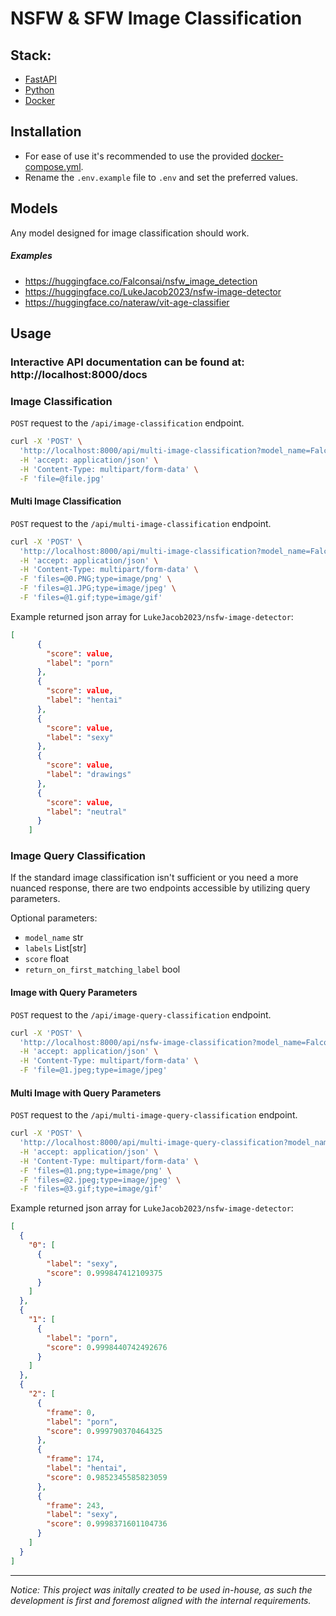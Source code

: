 # NSFW & SFW Image Classification

## Stack:
- [FastAPI](https://fastapi.tiangolo.com)
- [Python](https://www.python.org)
- [Docker](https://docker.com)

## Installation
- For ease of use it's recommended to use the provided [docker-compose.yml](https://github.com/tiltedcube/image_classification/blob/main/docker-compose.yml).
- Rename the `.env.example` file to `.env` and set the preferred values.

## Models
Any model designed for image classification should work.

##### Examples
- https://huggingface.co/Falconsai/nsfw_image_detection
- https://huggingface.co/LukeJacob2023/nsfw-image-detector
- https://huggingface.co/nateraw/vit-age-classifier

## Usage

### Interactive API documentation can be found at: http://localhost:8000/docs

### Image Classification
`POST` request to the `/api/image-classification` endpoint.
```sh
curl -X 'POST' \
  'http://localhost:8000/api/multi-image-classification?model_name=Falconsai/nsfw_image_detection' \
  -H 'accept: application/json' \
  -H 'Content-Type: multipart/form-data' \
  -F 'file=@file.jpg'
```

#### Multi Image Classification
`POST` request to the `/api/multi-image-classification` endpoint.
```sh
curl -X 'POST' \
  'http://localhost:8000/api/multi-image-classification?model_name=Falconsai/nsfw_image_detection' \
  -H 'accept: application/json' \
  -H 'Content-Type: multipart/form-data' \
  -F 'files=@0.PNG;type=image/png' \
  -F 'files=@1.JPG;type=image/jpeg' \
  -F 'files=@1.gif;type=image/gif'
```

Example returned json array for `LukeJacob2023/nsfw-image-detector`:
```json
[
      {
        "score": value,
        "label": "porn"
      },
      {
        "score": value,
        "label": "hentai"
      },
      {
        "score": value,
        "label": "sexy"
      },
      {
        "score": value,
        "label": "drawings"
      },
      {
        "score": value,
        "label": "neutral"
      }
    ]
```

### Image Query Classification
If the standard image classification isn't sufficient or you need a more nuanced response, there are two endpoints accessible by utilizing query parameters.

Optional parameters:
- `model_name` str
- `labels` List[str]
- `score` float
- `return_on_first_matching_label` bool

#### Image with Query Parameters
`POST` request to the `/api/image-query-classification` endpoint.
```sh
curl -X 'POST' \
  'http://localhost:8000/api/nsfw-image-classification?model_name=Falconsai%2Fnsfw_image_detection&labels=nsfw&score=0.7' \
  -H 'accept: application/json' \
  -H 'Content-Type: multipart/form-data' \
  -F 'file=@1.jpeg;type=image/jpeg'
```

#### Multi Image with Query Parameters
`POST` request to the `/api/multi-image-query-classification` endpoint.
```sh
curl -X 'POST' \
  'http://localhost:8000/api/multi-image-query-classification?model_name=Falconsai%2Fnsfw_image_detection&labels=nsfw&score=0.7' \
  -H 'accept: application/json' \
  -H 'Content-Type: multipart/form-data' \
  -F 'files=@1.png;type=image/png' \
  -F 'files=@2.jpeg;type=image/jpeg' \
  -F 'files=@3.gif;type=image/gif'
```

Example returned json array for `LukeJacob2023/nsfw-image-detector`:
```json
[
  {
    "0": [
      {
        "label": "sexy",
        "score": 0.999847412109375
      }
    ]
  },
  {
    "1": [
      {
        "label": "porn",
        "score": 0.9998440742492676
      }
    ]
  },
  {
    "2": [
      {
        "frame": 0,
        "label": "porn",
        "score": 0.999790370464325
      },
      {
        "frame": 174,
        "label": "hentai",
        "score": 0.9852345585823059
      },
      {
        "frame": 243,
        "label": "sexy",
        "score": 0.9998371601104736
      }
    ]
  }
]
```
---

_Notice:_ _This project was initally created to be used in-house, as such the
development is first and foremost aligned with the internal requirements._